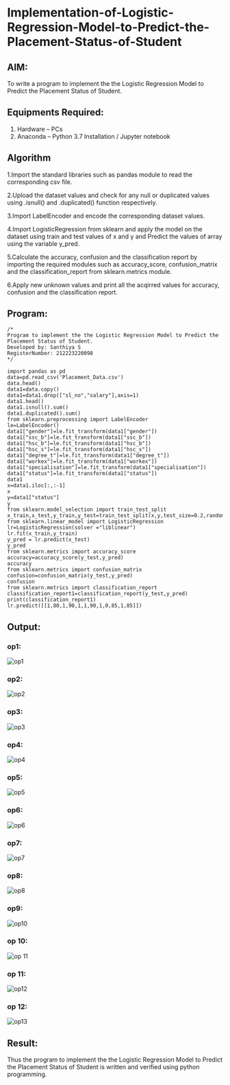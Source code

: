 # Implementation-of-Logistic-Regression-Model-to-Predict-the-Placement-Status-of-Student

## AIM:
To write a program to implement the the Logistic Regression Model to Predict the Placement Status of Student.

## Equipments Required:
1. Hardware – PCs
2. Anaconda – Python 3.7 Installation / Jupyter notebook

## Algorithm
1.Import the standard libraries such as pandas module to read the corresponding csv file.

2.Upload the dataset values and check for any null or duplicated values using .isnull() and .duplicated() function respectively.

3.Import LabelEncoder and encode the corresponding dataset values.

4.Import LogisticRegression from sklearn and apply the model on the dataset using train and test values of x and y and Predict the values of array using the variable y_pred.

5.Calculate the accuracy, confusion and the classification report by importing the required modules such as accuracy_score, confusion_matrix and the classification_report from sklearn.metrics module.

6.Apply new unknown values and print all the acqirred values for accuracy, confusion and the classification report.

## Program:
```
/*
Program to implement the the Logistic Regression Model to Predict the Placement Status of Student.
Developed by: Santhiya S
RegisterNumber: 212223220098
*/
```
```
import pandas as pd
data=pd.read_csv('Placement_Data.csv')
data.head()
data1=data.copy()
data1=data1.drop(["sl_no","salary"],axis=1)
data1.head()
data1.isnull().sum()
data1.duplicated().sum()
from sklearn.preprocessing import LabelEncoder
le=LabelEncoder()
data1["gender"]=le.fit_transform(data1["gender"])
data1["ssc_b"]=le.fit_transform(data1["ssc_b"])
data1["hsc_b"]=le.fit_transform(data1["hsc_b"])
data1["hsc_s"]=le.fit_transform(data1["hsc_s"])
data1["degree_t"]=le.fit_transform(data1["degree_t"])
data1["workex"]=le.fit_transform(data1["workex"])
data1["specialisation"]=le.fit_transform(data1["specialisation"])
data1["status"]=le.fit_transform(data1["status"])
data1
x=data1.iloc[:,:-1]
x
y=data1["status"]
y
from sklearn.model_selection import train_test_split
x_train,x_test,y_train,y_test=train_test_split(x,y,test_size=0.2,random_state=0)
from sklearn.linear_model import LogisticRegression 
lr=LogisticRegression(solver ="liblinear")
lr.fit(x_train,y_train)
y_pred = lr.predict(x_test)
y_pred
from sklearn.metrics import accuracy_score
accuracy=accuracy_score(y_test,y_pred)
accuracy
from sklearn.metrics import confusion_matrix
confusion=confusion_matrix(y_test,y_pred)
confusion
from sklearn.metrics import classification_report
classification_report1=classification_report(y_test,y_pred)
print(classification_report1)
lr.predict([[1,80,1,90,1,1,90,1,0,85,1,85]])
```

## Output:

### op1:
![op1](https://github.com/user-attachments/assets/d07cee59-e41b-40af-a0e4-34b2e127d155)

### op2:
![op2](https://github.com/user-attachments/assets/8daa5378-fdd8-41d5-a2fc-a2d2add7b69f)

### op3:
![op3](https://github.com/user-attachments/assets/6099b552-b79c-4789-8097-8e9e9b8d9782)

### op4:
![op4](https://github.com/user-attachments/assets/95a6f42d-cbb5-4140-b5b8-26249dcb9f52)

### op5:
![op5](https://github.com/user-attachments/assets/5dc1e92c-206d-4999-a78c-5cc492c5bd6e)

### op6:
![op6](https://github.com/user-attachments/assets/252280ad-1d4c-4b25-aaf0-bb85b0ae8f7b)

### op7:
![op7](https://github.com/user-attachments/assets/a4dac4b5-1234-4187-b3c7-129d2ae81f9f)

### op8:
![op8](https://github.com/user-attachments/assets/09c13a2f-14f0-4f16-b546-3b971987b57e)

### op9:
![op10](https://github.com/user-attachments/assets/b9cfc82b-187a-4742-ba56-1946b1531dbf)

### op 10:
![op 11](https://github.com/user-attachments/assets/b40f1ff9-74cc-4396-9b0a-917b00171f72)

### op 11:
![op12](https://github.com/user-attachments/assets/82f5add4-33ae-49c4-b495-2653bc1fa14e)

### op 12:
![op13](https://github.com/user-attachments/assets/4a578676-52fc-420c-9152-f7289d334cbc)


## Result:
Thus the program to implement the the Logistic Regression Model to Predict the Placement Status of Student is written and verified using python programming.

